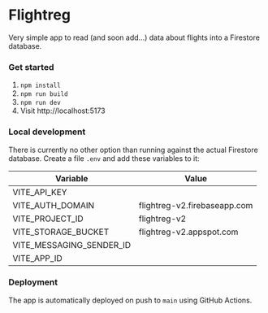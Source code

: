 # Flightreg

Very simple app to read (and soon add...) data about flights into a Firestore database.

### Get started
1. `npm install`
2. `npm run build`
3. `npm run dev`
4. Visit http://localhost:5173

### Local development

There is currently no other option than running against the actual Firestore database. 
Create a file `.env` and add these variables to it:

| Variable     | Value |
|--------------| ----- |
| VITE_API_KEY | <api-key> |
| VITE_AUTH_DOMAIN | flightreg-v2.firebaseapp.com |
| VITE_PROJECT_ID | flightreg-v2 |
| VITE_STORAGE_BUCKET | flightreg-v2.appspot.com |
| VITE_MESSAGING_SENDER_ID | <message-sender-id> |
| VITE_APP_ID | <app-id> |

### Deployment

The app is automatically deployed on push to `main` using GitHub Actions.
